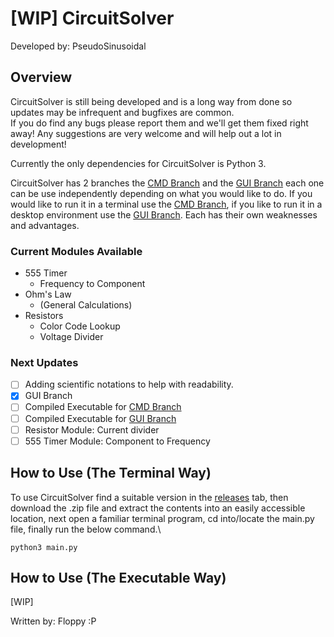 # [WIP] CircuitSolver
Developed by: PseudoSinusoidal

## Overview
CircuitSolver is still being developed and is a long way from done so updates may be infrequent and bugfixes are common.\
If you do find any bugs please report them and we'll get them fixed right away! Any suggestions are very welcome and will help out a lot in development!

Currently the only dependencies for CircuitSolver is Python 3.

CircuitSolver has 2 branches the [CMD Branch](https://github.com/PseudoSinusoidal/CircuitSolver/tree/cmd) and the [GUI Branch](https://github.com/PseudoSinusoidal/CircuitSolver/tree/gui) each one can be use independently depending on what you would like to do. If you would like to run it in a terminal use the [CMD Branch](https://github.com/PseudoSinusoidal/CircuitSolver/tree/cmd), if you like to run it in a desktop environment use the [GUI Branch](https://github.com/PseudoSinusoidal/CircuitSolver/tree/gui). Each has their own weaknesses and advantages.

### Current Modules Available
- 555 Timer
  - Frequency to Component
- Ohm's Law
  - (General Calculations)
- Resistors
  - Color Code Lookup
  - Voltage Divider
 
### Next Updates
- [ ] Adding scientific notations to help with readability.
- [x] GUI Branch
- [ ] Compiled Executable for [CMD Branch](https://github.com/PseudoSinusoidal/CircuitSolver/tree/cmd)
- [ ] Compiled Executable for [GUI Branch](https://github.com/PseudoSinusoidal/CircuitSolver/tree/gui)
- [ ] Resistor Module: Current divider
- [ ] 555 Timer Module: Component to Frequency

## How to Use (The Terminal Way)
To use CircuitSolver find a suitable version in the [releases](https://github.com/PseudoSinusoidal/CircuitSolver/tree/cmd) tab, then download the .zip file and extract the contents into an easily accessible location, next open a familiar terminal program, cd into/locate the main.py file, finally run the below command.\
```
python3 main.py
```

## How to Use (The Executable Way)
[WIP]

Written by: Floppy :P
